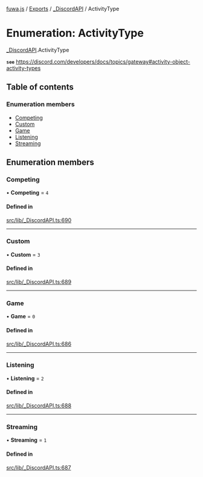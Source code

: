 [fuwa.js](../README.md) / [Exports](../modules.md) / [_DiscordAPI](../modules/_DiscordAPI.md) / ActivityType

# Enumeration: ActivityType

[_DiscordAPI](../modules/_DiscordAPI.md).ActivityType

**`see`** https://discord.com/developers/docs/topics/gateway#activity-object-activity-types

## Table of contents

### Enumeration members

- [Competing](_DiscordAPI.ActivityType.md#competing)
- [Custom](_DiscordAPI.ActivityType.md#custom)
- [Game](_DiscordAPI.ActivityType.md#game)
- [Listening](_DiscordAPI.ActivityType.md#listening)
- [Streaming](_DiscordAPI.ActivityType.md#streaming)

## Enumeration members

### Competing

• **Competing** = `4`

#### Defined in

[src/lib/_DiscordAPI.ts:690](https://github.com/Fuwajs/Fuwa.js/blob/60995b2/src/lib/_DiscordAPI.ts#L690)

___

### Custom

• **Custom** = `3`

#### Defined in

[src/lib/_DiscordAPI.ts:689](https://github.com/Fuwajs/Fuwa.js/blob/60995b2/src/lib/_DiscordAPI.ts#L689)

___

### Game

• **Game** = `0`

#### Defined in

[src/lib/_DiscordAPI.ts:686](https://github.com/Fuwajs/Fuwa.js/blob/60995b2/src/lib/_DiscordAPI.ts#L686)

___

### Listening

• **Listening** = `2`

#### Defined in

[src/lib/_DiscordAPI.ts:688](https://github.com/Fuwajs/Fuwa.js/blob/60995b2/src/lib/_DiscordAPI.ts#L688)

___

### Streaming

• **Streaming** = `1`

#### Defined in

[src/lib/_DiscordAPI.ts:687](https://github.com/Fuwajs/Fuwa.js/blob/60995b2/src/lib/_DiscordAPI.ts#L687)
